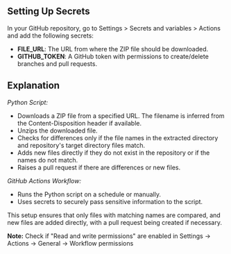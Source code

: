 ## Setting Up Secrets
In your GitHub repository, go to Settings > Secrets and variables > Actions and add the following secrets:

- **FILE_URL**: The URL from where the ZIP file should be downloaded.
- **GITHUB_TOKEN**: A GitHub token with permissions to create/delete branches and pull requests.

## Explanation

*Python Script:*

- Downloads a ZIP file from a specified URL. The filename is inferred from the Content-Disposition header if available.
- Unzips the downloaded file.
- Checks for differences only if the file names in the extracted directory and repository's target directory files match.
- Adds new files directly if they do not exist in the repository or if the names do not match.
- Raises a pull request if there are differences or new files.

*GitHub Actions Workflow:*

- Runs the Python script on a schedule or manually.
- Uses secrets to securely pass sensitive information to the script.

This setup ensures that only files with matching names are compared, and new files are added directly, with a pull request being created if necessary.

**Note:** Check if "Read and write permissions" are enabled in Settings -> Actions -> General -> Workflow permissions
